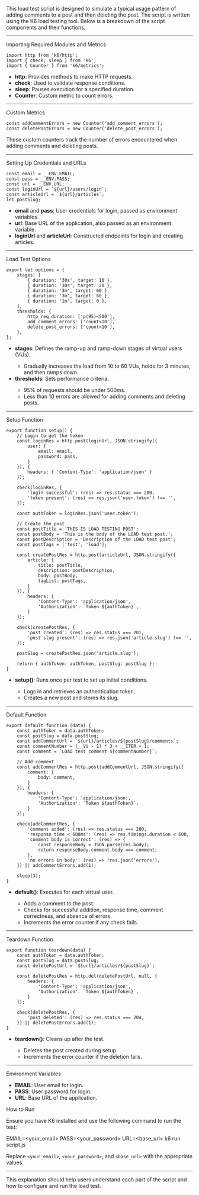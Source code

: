 This load test script is designed to simulate a typical usage pattern of adding comments to a post and then deleting the post. The script is written using the K6 load testing tool. Below is a breakdown of the script components and their functions.

<hr>

Importing Required Modules and Metrics
```
import http from 'k6/http';
import { check, sleep } from 'k6';
import { Counter } from 'k6/metrics';
```

<ul>
<li><b>http</b>: Provides methods to make HTTP requests.</li>
<li><b>check</b>: Used to validate response conditions.</li>
<li><b>sleep</b>: Pauses execution for a specified duration.</li>
<li><b>Counter</b>: Custom metric to count errors.</li>
</ul>
<hr>


Custom Metrics
```
const addCommentErrors = new Counter('add_comment_errors');
const deletePostErrors = new Counter('delete_post_errors');
```
<p>These custom counters track the number of errors encountered when adding comments and deleting posts.</p>
<hr>

Setting Up Credentials and URLs
```
const email = __ENV.EMAIL;
const pass = __ENV.PASS;
const url = __ENV.URL;
const loginUrl = `${url}/users/login`;
const articleUrl = `${url}/articles`;
let postSlug;
```

<ul>
<li><b>email</b> and <b>pass</b>: User credentials for login, passed as environment variables.</li>
<li><b>url</b>: Base URL of the application, also passed as an environment variable.</li>
<li><b>loginUrl</b> and <b>articleUrl</b>: Constructed endpoints for login and creating articles.</li>
</ul>
<hr>

Load Test Options
```
export let options = {
    stages: [
        { duration: '30s', target: 10 }, 
        { duration: '30s', target: 20 }, 
        { duration: '3m', target: 60 },  
        { duration: '3m', target: 60 },  
        { duration: '1m', target: 0 },   
    ],
    thresholds: {
        http_req_duration: ['p(95)<500'], 
        add_comment_errors: ['count<10'], 
        delete_post_errors: ['count<10'], 
    },
};
```
<ul>
<li><b>stages</b>: Defines the ramp-up and ramp-down stages of virtual users (VUs).</li>
<ul>
    <li>Gradually increases the load from 10 to 60 VUs, holds for 3 minutes, and then ramps down.</li>
</ul>
<li><b>thresholds</b>: Sets performance criteria.</li>
<ul>
    <li>95% of requests should be under 500ms.</li>
    <li>Less than 10 errors are allowed for adding comments and deleting posts.</li>
</ul>
</ul>
<hr>

Setup Function
```
export function setup() {
    // Login to get the token
    const loginRes = http.post(loginUrl, JSON.stringify({
        user: {
            email: email,
            password: pass,
        }
    }), {
        headers: { 'Content-Type': 'application/json' }
    });

    check(loginRes, {
        'login successful': (res) => res.status === 200,
        'token present': (res) => res.json('user.token') !== '',
    });

    const authToken = loginRes.json('user.token');

    // Create the post
    const postTitle = 'THIS IS LOAD TESTING POST';
    const postBody = 'This is the body of the LOAD test post.';
    const postDescription = 'Description of the LOAD test post';
    const postTags = ['test', 'load'];

    const createPostRes = http.post(articleUrl, JSON.stringify({
        article: {
            title: postTitle,
            description: postDescription,
            body: postBody,
            tagList: postTags,
        }
    }), {
        headers: {
            'Content-Type': 'application/json',
            'Authorization': `Token ${authToken}`,
        }
    });

    check(createPostRes, {
        'post created': (res) => res.status === 201,
        'post slug present': (res) => res.json('article.slug') !== '',
    });

    postSlug = createPostRes.json('article.slug');

    return { authToken: authToken, postSlug: postSlug };
}
```
<ul>
<li><b>setup()</b>: Runs once per test to set up initial conditions.</li>
<ul>
    <li>Logs in and retrieves an authentication token.</li>
    <li>Creates a new post and stores its slug.</li>
</ul>
</ul>
<hr>

Default Function
```
export default function (data) {
    const authToken = data.authToken;
    const postSlug = data.postSlug;
    const addCommentUrl = `${url}/articles/${postSlug}/comments`;
    const commentNumber = (__VU - 1) * 3 + __ITER + 1;
    const comment = `LOAD test comment ${commentNumber}`;

    // Add comment
    const addCommentRes = http.post(addCommentUrl, JSON.stringify({
        comment: {
            body: comment,
        }
    }), {
        headers: {
            'Content-Type': 'application/json',
            'Authorization': `Token ${authToken}`,
        }
    });

    check(addCommentRes, {
        'comment added': (res) => res.status === 200,
        'response time < 600ms': (res) => res.timings.duration < 600,
        'comment body is correct': (res) => {
            const responseBody = JSON.parse(res.body);
            return responseBody.comment.body === comment;
        },
        'no errors in body': (res) => !res.json('errors'),
    }) || addCommentErrors.add(1);

    sleep(3);
}
```
<ul>
<li><b>default()</b>: Executes for each virtual user.</li>
<ul>
    <li>Adds a comment to the post.</li>
    <li>Checks for successful addition, response time, comment correctness, and absence of errors.</li>
    <li>Increments the error counter if any check fails.</li>
</ul>
</ul>
<hr>

Teardown Function
```
export function teardown(data) {
    const authToken = data.authToken;
    const postSlug = data.postSlug;
    const deletePostUrl = `${url}/articles/${postSlug}`;

    const deletePostRes = http.del(deletePostUrl, null, {
        headers: {
            'Content-Type': 'application/json',
            'Authorization': `Token ${authToken}`,
        }
    });

    check(deletePostRes, {
        'post deleted': (res) => res.status === 204,
    }) || deletePostErrors.add(1);
}
```
<ul>
<li><b>teardown()</b>: Cleans up after the test.</li>
<ul>
    <li>Deletes the post created during setup.</li>
    <li>Increments the error counter if the deletion fails.</li>
</ul>
</ul>
<hr>

Environment Variables
<ul>
<li><b>EMAIL</b>: User email for login.</li>
<li><b>PASS</b>: User password for login.</li>
<li><b>URL</b>: Base URL of the application.</li>
</ul>

How to Run
<p>Ensure you have K6 installed and use the following command to run the test:</p>

EMAIL=<your_email> PASS=<your_password> URL=<base_url> k6 run script.js

<p>Replace <code>&lt;your_email&gt;</code>, <code>&lt;your_password&gt;</code>, and <code>&lt;base_url&gt;</code> with the appropriate values.</p>
<hr>
<p>This explanation should help users understand each part of the script and how to configure and run the load test.</p>

